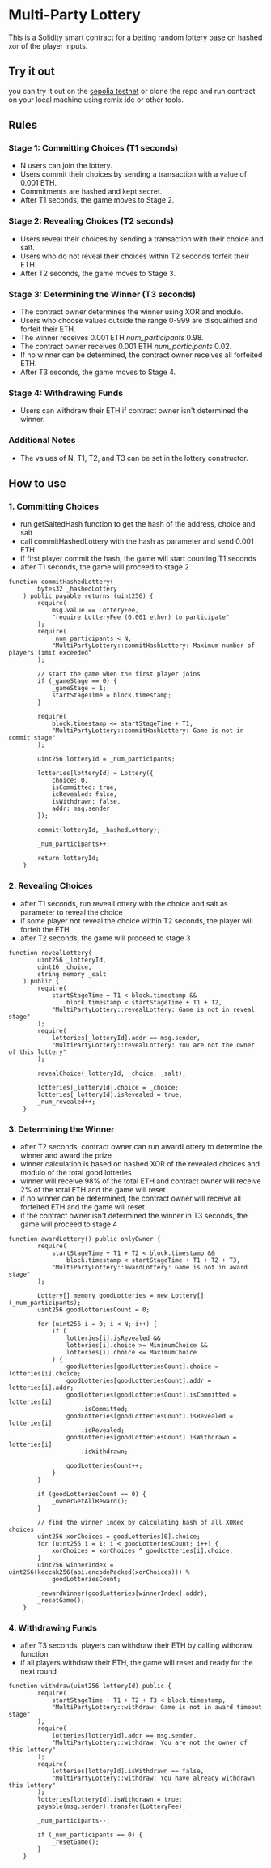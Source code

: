 # Multi-Party Lottery

This is a Solidity smart contract for a betting random lottery base on hashed xor of the player inputs.

## Try it out

you can try it out on the [sepolia testnet](https://sepolia.etherscan.io/address/0x5137686d2928526621bcd4d33881b4551caea906#code)
or clone the repo and run contract on your local machine using remix ide or other tools.

## Rules

### Stage 1: Committing Choices (T1 seconds)

- N users can join the lottery.
- Users commit their choices by sending a transaction with a value of 0.001 ETH.
- Commitments are hashed and kept secret.
- After T1 seconds, the game moves to Stage 2.

### Stage 2: Revealing Choices (T2 seconds)

- Users reveal their choices by sending a transaction with their choice and salt.
- Users who do not reveal their choices within T2 seconds forfeit their ETH.
- After T2 seconds, the game moves to Stage 3.

### Stage 3: Determining the Winner (T3 seconds)

- The contract owner determines the winner using XOR and modulo.
- Users who choose values outside the range 0-999 are disqualified and forfeit their ETH.
- The winner receives 0.001 ETH _num_participants_ 0.98.
- The contract owner receives 0.001 ETH _num_participants_ 0.02.
- If no winner can be determined, the contract owner receives all forfeited ETH.
- After T3 seconds, the game moves to Stage 4.

### Stage 4: Withdrawing Funds

- Users can withdraw their ETH if contract owner isn't determined the winner.

### Additional Notes

- The values of N, T1, T2, and T3 can be set in the lottery constructor.

## How to use

### 1. Committing Choices

- run getSaltedHash function to get the hash of the address, choice and salt
- call commitHashedLottery with the hash as parameter and send 0.001 ETH
- if first player commit the hash, the game will start counting T1 seconds
- after T1 seconds, the game will proceed to stage 2

```solidity
function commitHashedLottery(
        bytes32 _hashedLottery
    ) public payable returns (uint256) {
        require(
            msg.value == LotteryFee,
            "require LotteryFee (0.001 ether) to participate"
        );
        require(
            _num_participants < N,
            "MultiPartyLottery::commitHashLottery: Maximum number of players limit exceeded"
        );

        // start the game when the first player joins
        if (_gameStage == 0) {
            _gameStage = 1;
            startStageTime = block.timestamp;
        }

        require(
            block.timestamp <= startStageTime + T1,
            "MultiPartyLottery::commitHashLottery: Game is not in commit stage"
        );

        uint256 lotteryId = _num_participants;

        lotteries[lotteryId] = Lottery({
            choice: 0,
            isCommitted: true,
            isRevealed: false,
            isWithdrawn: false,
            addr: msg.sender
        });

        commit(lotteryId, _hashedLottery);

        _num_participants++;

        return lotteryId;
    }
```

### 2. Revealing Choices

- after T1 seconds, run revealLottery with the choice and salt as parameter to reveal the choice
- if some player not reveal the choice within T2 seconds, the player will forfeit the ETH
- after T2 seconds, the game will proceed to stage 3

```solidity
function revealLottery(
        uint256 _lotteryId,
        uint16 _choice,
        string memory _salt
    ) public {
        require(
            startStageTime + T1 < block.timestamp &&
                block.timestamp < startStageTime + T1 + T2,
            "MultiPartyLottery::revealLottery: Game is not in reveal stage"
        );
        require(
            lotteries[_lotteryId].addr == msg.sender,
            "MultiPartyLottery::revealLottery: You are not the owner of this lottery"
        );

        revealChoice(_lotteryId, _choice, _salt);

        lotteries[_lotteryId].choice = _choice;
        lotteries[_lotteryId].isRevealed = true;
        _num_revealed++;
    }
```

### 3. Determining the Winner

- after T2 seconds, contract owner can run awardLottery to determine the winner and award the prize
- winner calculation is based on hashed XOR of the revealed choices and modulo of the total good lotteries
- winner will receive 98% of the total ETH and contract owner will receive 2% of the total ETH and the game will reset
- if no winner can be determined, the contract owner will receive all forfeited ETH and the game will reset
- if the contract owner isn't determined the winner in T3 seconds, the game will proceed to stage 4

```solidity
function awardLottery() public onlyOwner {
        require(
            startStageTime + T1 + T2 < block.timestamp &&
                block.timestamp < startStageTime + T1 + T2 + T3,
            "MultiPartyLottery::awardLottery: Game is not in award stage"
        );

        Lottery[] memory goodLotteries = new Lottery[](_num_participants);
        uint256 goodLotteriesCount = 0;

        for (uint256 i = 0; i < N; i++) {
            if (
                lotteries[i].isRevealed &&
                lotteries[i].choice >= MinimumChoice &&
                lotteries[i].choice <= MaximumChoice
            ) {
                goodLotteries[goodLotteriesCount].choice = lotteries[i].choice;
                goodLotteries[goodLotteriesCount].addr = lotteries[i].addr;
                goodLotteries[goodLotteriesCount].isCommitted = lotteries[i]
                    .isCommitted;
                goodLotteries[goodLotteriesCount].isRevealed = lotteries[i]
                    .isRevealed;
                goodLotteries[goodLotteriesCount].isWithdrawn = lotteries[i]
                    .isWithdrawn;

                goodLotteriesCount++;
            }
        }

        if (goodLotteriesCount == 0) {
            _ownerGetAllReward();
        }

        // find the winner index by calculating hash of all XORed choices
        uint256 xorChoices = goodLotteries[0].choice;
        for (uint256 i = 1; i < goodLotteriesCount; i++) {
            xorChoices = xorChoices ^ goodLotteries[i].choice;
        }
        uint256 winnerIndex = uint256(keccak256(abi.encodePacked(xorChoices))) %
            goodLotteriesCount;

        _rewardWinner(goodLotteries[winnerIndex].addr);
        _resetGame();
    }
```

### 4. Withdrawing Funds

- after T3 seconds, players can withdraw their ETH by calling withdraw function
- if all players withdraw their ETH, the game will reset and ready for the next round

```solidity
function withdraw(uint256 lotteryId) public {
        require(
            startStageTime + T1 + T2 + T3 < block.timestamp,
            "MultiPartyLottery::withdraw: Game is not in award timeout stage"
        );
        require(
            lotteries[lotteryId].addr == msg.sender,
            "MultiPartyLottery::withdraw: You are not the owner of this lottery"
        );
        require(
            lotteries[lotteryId].isWithdrawn == false,
            "MultiPartyLottery::withdraw: You have already withdrawn this lottery"
        );
        lotteries[lotteryId].isWithdrawn = true;
        payable(msg.sender).transfer(LotteryFee);

        _num_participants--;

        if (_num_participants == 0) {
            _resetGame();
        }
    }
```

